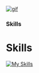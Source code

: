 [![gif](gif2.gif)](https://github.com/Prince-GH/Prince-GH/blob/main/index.html)
### Skills

<p align="left">

# Skills

[![My Skills](https://skillicons.dev/icons?i=c,cpp,java,php,c#,,html,css,bootstrap,javascript,,react,express,nodejs,mysql,mongodb)](https://skillicons.dev) 






